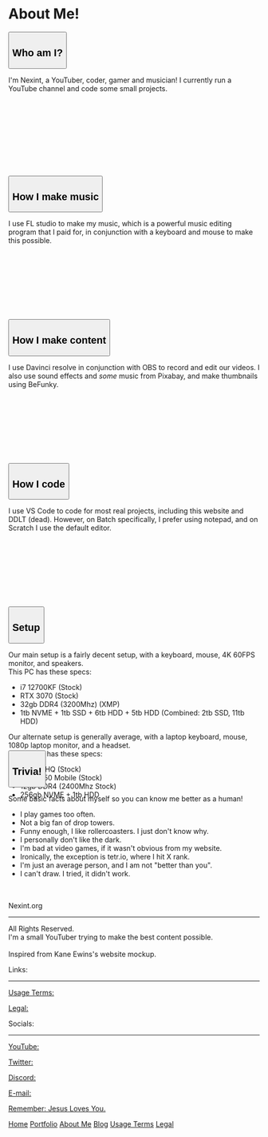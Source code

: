 <!DOCTYPE html>
<html lang="en">
<head>

<title>Nexint's Website</title>
<meta charset="UTF-8">
<meta name="viewport" content="width=device-width, initial-scale=1">
<link rel="stylesheet" href="/styles.css">
<link rel="icon" type="image/x-icon" href="/images/favicon.ico">
<link rel="stylesheet" href="https://cdnjs.cloudflare.com/ajax/libs/font-awesome/4.7.0/css/font-awesome.min.css">
<link rel="preconnect" href="https://fonts.googleapis.com">
<link rel="preconnect" href="https://fonts.gstatic.com" crossorigin>
<link href="https://fonts.googleapis.com/css2?family=Poppins:ital,wght@0,500;0,700;1,500;1,700&display=swap" rel="stylesheet">
</head>
<body>
<script src="/jquery.js"></script>
</script>
<script>
  history.scrollRestoration = "manual";

  $(window).on('beforeunload', function(){
    $(window).scrollTop(0);
  });
</script>
<script type="text/javascript">
  $(document).scroll(function () {
    var y = $(this).scrollTop();
    if (y > 220) {
        $('.aboutmetitle').fadeIn();
    } else {
        $('.aboutmetitle').fadeOut();
    }
  });
</script>

<div class="box">
<div class="bg">
  <div class="bg2">

  </div>
</div>

<div class="cover">
  <div class="textcenter">
    <h1>About Me!</h1>
  </div>
</div>

<div class="row">
  <div class="centered">
    <button type="button" class="titlebars">
      <h2>Who am I?</h2>
    </button>
    <div class="content" style="height:200px;">
      <p class="desctext">
        I'm Nexint, a YouTuber, coder, gamer and musician! I currently run a YouTube channel and code some small projects.
      </p>
    </div>
  </div>
</div>

<div class="row">
  <div class="side">
    <button type="button" class="titlebars">
      <h2>How I make music</h2>
    </button>
    <div class="content" style="height:200px;">
      <p class="desctext">
        I use FL studio to make my music, which is a powerful music editing program that I paid for,
        in conjunction with a keyboard and mouse to make this possible.
      </p>
    </div>
  </div>
  <div class="main">
    <button type="button" class="titlebars">
      <h2>How I make content</h2>
    </button>
    <div class="content" style="height:200px;">
      <p class="desctext">
        I use Davinci resolve in conjunction with OBS to record and edit our videos.
        I also use sound effects and <i>some</i> music from Pixabay, and make thumbnails using BeFunky.
      </p>
    </div>
  </div>
</div>

<div class="row">
  <div class="side">
    <button type="button" class="titlebars">
      <h2>How I code</h2>
    </button>
    <div class="content" style="height:200px;">
      <p class="desctext">
        I use VS Code to code for most real projects, including this website and DDLT (dead).
        However, on Batch specifically, I prefer using notepad, and on Scratch I use the default editor.
      </p>
    </div>
  </div>
  <div class="main">
    <button type="button" class="titlebars">
      <h2>Setup</h2>
    </button>
    <div class="content" style="height:200px;">
      <p class="desctext">
        Our main setup is a fairly decent setup, with a keyboard, mouse, 4K 60FPS monitor, and speakers.
        <br>This PC has these specs:
      </p>
      <ul class="desctext">
        <li>i7 12700KF (Stock)</li>
        <li>RTX 3070 (Stock)</li>
        <li>32gb DDR4 (3200Mhz) (XMP)</li>
        <li>1tb NVME + 1tb SSD + 6tb HDD + 5tb HDD (Combined: 2tb SSD, 11tb HDD)</li>
      </ul>
      <p class="desctext">
        Our alternate setup is generally average, with a laptop keyboard, mouse, 1080p laptop monitor, and a headset.
        <br>This laptop has these specs:
      </p>
      <ul class="desctext">
        <li>i5 7300HQ (Stock)</li>
        <li>GTX 1050 Mobile (Stock)</li>
        <li>12gb DDR4 (2400Mhz Stock)</li>
        <li>256gb NVME + 1tb HDD</li>
      </ul>
    </div>
  </div>
</div>

<div class="row">
  <div class="centered">
    <button type="button" class="titlebars">
      <h2>Trivia!</h2>
    </button>
    <div class="content" style="height:200px;">
      <p class="desctext">
        Some basic facts about myself so you can know me better as a human!
      </p>
      <ul class="desctext">
        <li>I play games too often.
        <li>Not a big fan of drop towers.
        <li>Funny enough, I like rollercoasters. I just don't know why.
        <li>I personally don't like the dark.
        <li>I'm bad at video games, if it wasn't obvious from my website.
        <li>Ironically, the exception is tetr.io, where I hit X rank.
        <li>I'm just an average person, and I am not "better than you".
        <li>I can't draw. I tried, it didn't work.
      </ul>
    </div>
  </div>
</div>

<div class="filler">
</div>
<div class="filler2">
</div>
<div class="foot">
  <div class="foot1">
    <div class="footer1">
      <div class="texthead">
        <p>
          Nexint.org
        </p>
      </div>
      <hr class="footer">
      <div class="textfoot">
        <p class="footer">
          All Rights Reserved.
          <br>I'm a small YouTuber trying to make ​the best content possible.
          <br><br>Inspired from Kane Ewins's website mockup.
        </p>
      </div>
    </div>
  </div>
  <div class="foot2">
    <div class="footer2">
      <div class="texthead">
        <p>
          Links:
        </p>
      </div>
      <hr class="footer">
      <div class="textfoot">
        <a href="/Usage_Terms/">
          <p class="first">
            Usage Terms:
          </p>
        </a>
        <a href="/Legal/">
          <p class="next">
            Legal:
          </p>
        </a>
      </div>
    </div>
  </div>
  <div class="foot3">
    <div class="footer3">
      <div class="texthead">
        <p>
          Socials:
        </p>
      </div>
      <hr class="footer">
      <div class="textfoot">
        <a href="https://www.youtube.com/@nexint">
          <p class="first">
            YouTube:
          </p>
        </a>
        <a href="https://x.com/nexints">
          <p class="next">
            Twitter:
          </p>
        </a>
        <a href="https://discord.gg/k5mfWReazF">
          <p class="next">
            Discord:
          </p>
        </a>
        <a href="mailto:business@nexint.org">
          <p class="next">
            E-mail:
          </p>
        </a>
      </div>
    </div>
  </div>
</div>
<div class="bottom">
  <a href="https://www.bible.com/bible/114/JHN.15.9-13">
    <p>Remember: Jesus Loves You.</p>
  </a>
</div>

<script>
  var coll = document.getElementsByClassName("titlebars");
  var i;
  
  for (i = 0; i < coll.length; i++) {
    coll[i].addEventListener("click", function() {
      this.classList.toggle("active");
      var content = this.nextElementSibling;
      if (content.style.maxHeight){
        content.style.maxHeight = null;
      } else {
        content.style.maxHeight = content.scrollHeight + "px";
      } 
    });
  }
</script>

<div class="navbar" id="myTopnav">
  <a href="/" class="navcenter">Home</a>
  <a href="/Portfolio/" class="left">Portfolio</a>
  <a href="/About_Me/" class="activated left">About Me</a>
  <a href="/Blog/" class="left">Blog</a>
  <a href="/Usage_Terms/" class="right">Usage Terms</a>
  <a href="/Legal/" class="right">Legal</a>
  <a href="javascript:void(0);" class="icon" onclick="myFunction()">
    <i class="fa fa-bars"></i>
  </a>
</div>

<script>
  function myFunction() {
    var x = document.getElementById("myTopnav");
    if (x.className === "navbar") {
      x.className += " responsive";
    } else {
      x.className = "navbar";
    }
  }
</script>
<script>
  $('.navbar').fadeIn();
</script>
</div>
</body>
</html>
